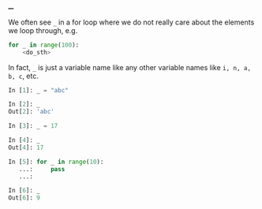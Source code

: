 ## `_`
We often see `_` in a for loop where we do not really care about the elements we loop through, e.g.
```python
for _ in range(100):
    <do_sth>
```
In fact, `_` is just a variable name like any other variable names like `i, n, a, b, c`, etc.
```python
In [1]: _ = "abc"

In [2]: _
Out[2]: 'abc'

In [3]: _ = 17

In [4]: _
Out[4]: 17

In [5]: for _ in range(10):
   ...:     pass
   ...:

In [6]: _
Out[6]: 9
```
